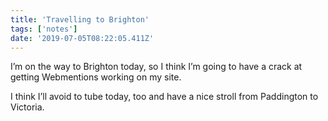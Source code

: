 ```yaml
---
title: 'Travelling to Brighton'
tags: ['notes'] 
date: '2019-07-05T08:22:05.411Z'
---
```

I’m on the way to Brighton today, so I think I’m going to have a crack at getting Webmentions working on my site.

I think I’ll avoid to tube today, too and have a nice stroll from Paddington to Victoria. 